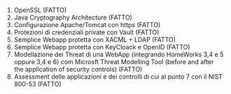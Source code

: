 1)	OpenSSL             (FATTO)
2)	Java Cryptography Architecture      (FATTO)
3)	Configurazione Apache/Tomcat con https      (FATTO)
4)	Protezioni di credenziali private con Vault     (FATTO)
5)	Semplice Webapp protetta con XACML + LDAP   (FATTO)
6)	Semplice Webapp protetta con KeyCloack e OpenID     (FATTO)
7)	Modellazione dei Threat di una WebApp (integrando HomeWorks 3,4 e 5 oppure 3,4 e 6) com Microsft Threat Modelling Tool (before and after the application of security controls)  (FATTO)
8)	Assessment delle applicazioni e dei controlli di cui al punto 7 con il NIST 800-53  (FATTO)
